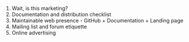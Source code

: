 1. Wait, is this marketing?
1. Documentation and distribution checklist
1. Maintainable web presence - GitHub + Documentation + Landing page
1. Mailing list and forum etiquette
1. Online advertising
